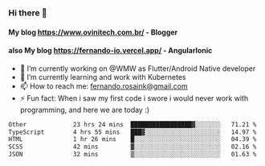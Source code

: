 ### Hi there 👋

#### My blog https://www.ovinitech.com.br/ - Blogger
#### also My blog https://fernando-io.vercel.app/ - AngularIonic

- 🔭 I’m currently working on @WMW as Flutter/Android Native developer
- 🌱 I’m currently learning and work with Kubernetes
- 📫 How to reach me: fernando.rosaink@gmail.com 
- ⚡ Fun fact: When i saw my first code i swore i would never work with programming, and here we are today :)

<!--START_SECTION:waka-->

```txt
Other             23 hrs 24 mins  █████████████████▓░░░░░░░   71.21 %
TypeScript        4 hrs 55 mins   ███▓░░░░░░░░░░░░░░░░░░░░░   14.97 %
HTML              1 hr 26 mins    █░░░░░░░░░░░░░░░░░░░░░░░░   04.39 %
SCSS              42 mins         ▓░░░░░░░░░░░░░░░░░░░░░░░░   02.16 %
JSON              32 mins         ▒░░░░░░░░░░░░░░░░░░░░░░░░   01.63 %
```

<!--END_SECTION:waka-->
